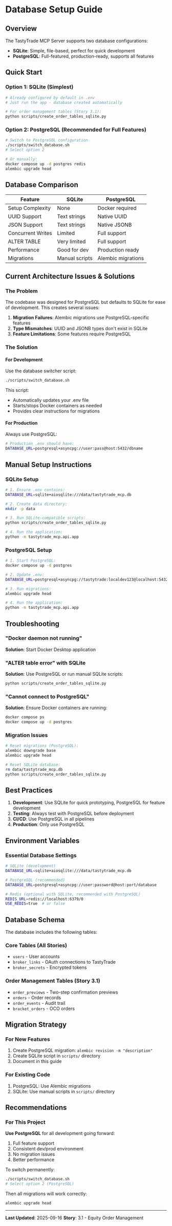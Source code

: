 # Database Setup Guide

## Overview

The TastyTrade MCP Server supports two database configurations:
- **SQLite**: Simple, file-based, perfect for quick development
- **PostgreSQL**: Full-featured, production-ready, supports all features

## Quick Start

### Option 1: SQLite (Simplest)
```bash
# Already configured by default in .env
# Just run the app - database created automatically

# For order management tables (Story 3.1):
python scripts/create_order_tables_sqlite.py
```

### Option 2: PostgreSQL (Recommended for Full Features)
```bash
# Switch to PostgreSQL configuration
./scripts/switch_database.sh
# Select option 2

# Or manually:
docker compose up -d postgres redis
alembic upgrade head
```

## Database Comparison

| Feature | SQLite | PostgreSQL |
|---------|---------|------------|
| Setup Complexity | None | Docker required |
| UUID Support | Text strings | Native UUID |
| JSON Support | Text strings | Native JSONB |
| Concurrent Writes | Limited | Full support |
| ALTER TABLE | Very limited | Full support |
| Performance | Good for dev | Production ready |
| Migrations | Manual scripts | Alembic migrations |

## Current Architecture Issues & Solutions

### The Problem
The codebase was designed for PostgreSQL but defaults to SQLite for ease of development. This creates several issues:

1. **Migration Failures**: Alembic migrations use PostgreSQL-specific features
2. **Type Mismatches**: UUID and JSONB types don't exist in SQLite
3. **Feature Limitations**: Some features require PostgreSQL

### The Solution

#### For Development
Use the database switcher script:
```bash
./scripts/switch_database.sh
```

This script:
- Automatically updates your .env file
- Starts/stops Docker containers as needed
- Provides clear instructions for migrations

#### For Production
Always use PostgreSQL:
```bash
# Production .env should have:
DATABASE_URL=postgresql+asyncpg://user:pass@host:5432/dbname
```

## Manual Setup Instructions

### SQLite Setup
```bash
# 1. Ensure .env contains:
DATABASE_URL=sqlite+aiosqlite:///data/tastytrade_mcp.db

# 2. Create data directory:
mkdir -p data

# 3. Run SQLite-compatible scripts:
python scripts/create_order_tables_sqlite.py

# 4. Run the application:
python -m tastytrade_mcp.api.app
```

### PostgreSQL Setup
```bash
# 1. Start PostgreSQL:
docker compose up -d postgres

# 2. Update .env:
DATABASE_URL=postgresql+asyncpg://tastytrade:localdev123@localhost:5432/tastytrade_mcp

# 3. Run migrations:
alembic upgrade head

# 4. Run the application:
python -m tastytrade_mcp.api.app
```

## Troubleshooting

### "Docker daemon not running"
**Solution**: Start Docker Desktop application

### "ALTER table error" with SQLite
**Solution**: Use PostgreSQL or run manual SQLite scripts:
```bash
python scripts/create_order_tables_sqlite.py
```

### "Cannot connect to PostgreSQL"
**Solution**: Ensure Docker containers are running:
```bash
docker compose ps
docker compose up -d postgres
```

### Migration Issues
```bash
# Reset migrations (PostgreSQL):
alembic downgrade base
alembic upgrade head

# Reset SQLite database:
rm data/tastytrade_mcp.db
python scripts/create_order_tables_sqlite.py
```

## Best Practices

1. **Development**: Use SQLite for quick prototyping, PostgreSQL for feature development
2. **Testing**: Always test with PostgreSQL before deployment
3. **CI/CD**: Use PostgreSQL in all pipelines
4. **Production**: Only use PostgreSQL

## Environment Variables

### Essential Database Settings
```bash
# SQLite (development)
DATABASE_URL=sqlite+aiosqlite:///data/tastytrade_mcp.db

# PostgreSQL (recommended)
DATABASE_URL=postgresql+asyncpg://user:password@host:port/database

# Redis (optional with SQLite, recommended with PostgreSQL)
REDIS_URL=redis://localhost:6379/0
USE_REDIS=true  # or false
```

## Database Schema

The database includes the following tables:

### Core Tables (All Stories)
- `users` - User accounts
- `broker_links` - OAuth connections to TastyTrade
- `broker_secrets` - Encrypted tokens

### Order Management Tables (Story 3.1)
- `order_previews` - Two-step confirmation previews
- `orders` - Order records
- `order_events` - Audit trail
- `bracket_orders` - OCO orders

## Migration Strategy

### For New Features
1. Create PostgreSQL migration: `alembic revision -m "description"`
2. Create SQLite script in `scripts/` directory
3. Document in this guide

### For Existing Code
1. PostgreSQL: Use Alembic migrations
2. SQLite: Use manual scripts in `scripts/` directory

## Recommendations

### For This Project
**Use PostgreSQL** for all development going forward:
1. Full feature support
2. Consistent dev/prod environment
3. No migration issues
4. Better performance

To switch permanently:
```bash
./scripts/switch_database.sh
# Select option 2 (PostgreSQL)
```

Then all migrations will work correctly:
```bash
alembic upgrade head
```

---

**Last Updated**: 2025-09-16
**Story**: 3.1 - Equity Order Management